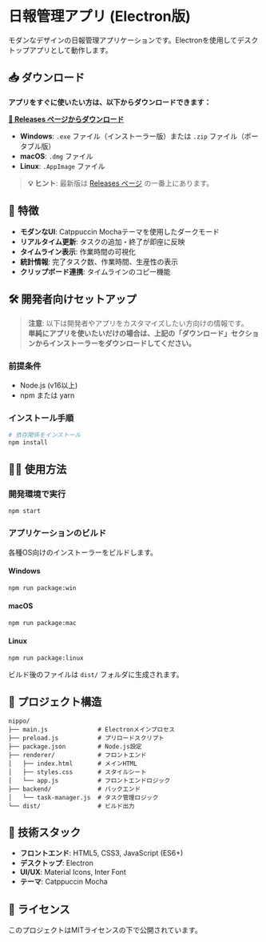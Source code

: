 # 日報管理アプリ (Electron版)

モダンなデザインの日報管理アプリケーションです。Electronを使用してデスクトップアプリとして動作します。

## 📥 ダウンロード

**アプリをすぐに使いたい方は、以下からダウンロードできます：**

**[📂 Releases ページからダウンロード](https://github.com/Chan-con/nippo-app/releases)**

- **Windows**: `.exe` ファイル（インストーラー版）または `.zip` ファイル（ポータブル版）
- **macOS**: `.dmg` ファイル  
- **Linux**: `.AppImage` ファイル

> **💡 ヒント**: 最新版は [Releases ページ](https://github.com/Chan-con/nippo-app/releases) の一番上にあります。

## 🚀 特徴

- **モダンなUI**: Catppuccin Mochaテーマを使用したダークモード
- **リアルタイム更新**: タスクの追加・終了が即座に反映
- **タイムライン表示**: 作業時間の可視化
- **統計情報**: 完了タスク数、作業時間、生産性の表示
- **クリップボード連携**: タイムラインのコピー機能

## 🛠️ 開発者向けセットアップ

> **注意**: 以下は開発者やアプリをカスタマイズしたい方向けの情報です。  
> **単純にアプリを使いたいだけの場合は、上記の「ダウンロード」セクションからインストーラーをダウンロードしてください。**

### 前提条件
- Node.js (v16以上)
- npm または yarn

### インストール手順
```bash
# 依存関係をインストール
npm install
```

## 🏃‍♂️ 使用方法

### 開発環境で実行
```bash
npm start
```

### アプリケーションのビルド
各種OS向けのインストーラーをビルドします。

#### Windows
```bash
npm run package:win
```

#### macOS
```bash
npm run package:mac
```

#### Linux
```bash
npm run package:linux
```

ビルド後のファイルは `dist/` フォルダに生成されます。

## 📁 プロジェクト構造

```
nippo/
├── main.js              # Electronメインプロセス
├── preload.js           # プリロードスクリプト
├── package.json         # Node.js設定
├── renderer/            # フロントエンド
│   ├── index.html       # メインHTML
│   ├── styles.css       # スタイルシート
│   └── app.js           # フロントエンドロジック
├── backend/             # バックエンド
│   └── task-manager.js  # タスク管理ロジック
└── dist/                # ビルド出力
```

## 🔧 技術スタック

- **フロントエンド**: HTML5, CSS3, JavaScript (ES6+)
- **デスクトップ**: Electron
- **UI/UX**: Material Icons, Inter Font
- **テーマ**: Catppuccin Mocha

## 📄 ライセンス

このプロジェクトはMITライセンスの下で公開されています。
